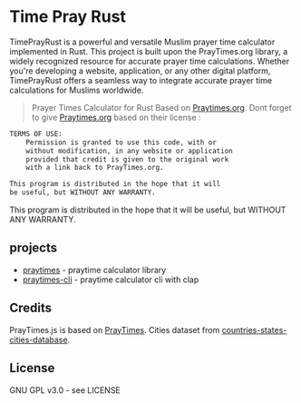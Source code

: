 # Time Pray Rust

TimePrayRust is a powerful and versatile Muslim prayer time calculator implemented in Rust. This project is built upon the PrayTimes.org library, a widely recognized resource for accurate prayer time calculations. Whether you're developing a website, application, or any other digital platform, TimePrayRust offers a seamless way to integrate accurate prayer time calculations for Muslims worldwide.

> Prayer Times Calculator for Rust Based on [Praytimes.org](https://praytimes.org). Dont forget to give [Praytimes.org](https://praytimes.org) based on their license :

```txt
TERMS OF USE:
	Permission is granted to use this code, with or
	without modification, in any website or application
	provided that credit is given to the original work
	with a link back to PrayTimes.org.

This program is distributed in the hope that it will
be useful, but WITHOUT ANY WARRANTY.
```

This program is distributed in the hope that it will
be useful, but WITHOUT ANY WARRANTY.

## projects
 - [praytimes](./lib/praytimes) - praytime calculator library
 - [praytimes-cli](./bin/praytimes-cli/) - praytime calculator cli with clap
## Credits

PrayTimes.js is based on [PrayTimes](http://praytimes.org). Cities dataset from
[countries-states-cities-database](https://github.com/dr5hn/countries-states-cities-database).

## License

GNU GPL v3.0 - see LICENSE
